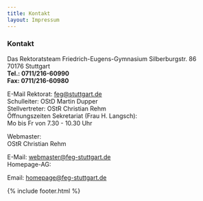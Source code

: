 ```yaml
---
title: Kontakt
layout: Impressum
---
```


<h3>
  <i class="fa fa-envelope">
  </i>
  Kontakt
</h3>
<p>
  Das Rektoratsteam Friedrich-Eugens-Gymnasium Silberburgstr. 86
  <br>
  70176 Stuttgart
  <br>
  <b>
    <i class="fa fa-phone">
    </i>
    Tel.: 0711/216-60990
  </b>
  <br>
  <b>
    <i class="fa fa-phone">
    </i>
    Fax: 0711/216-60980
  </b>
  <br>
  <i class="fa fa-envelope">
  </i>
  
  E-Mail Rektorat: 
  <a href="mailto:feg@stuttgart.de">
    feg@stuttgart.de
  </a>
  <br>
  Schulleiter: OStD Martin Dupper
  <br>
  Stellvertreter: OStR Christian Rehm
  <br>
  Öffnungszeiten Sekretariat (Frau H. Langsch):
  <br>
  Mo bis Fr von 7.30 - 10.30 Uhr
</p>
<p>
  Webmaster:
  <br>
  OStR Christian Rehm
  <br>
  
  <i class="fa fa-envelope">
  </i>
  
  E-Mail: 
  <a href="mailto:webmaster@feg-stuttgart.de">
    webmaster@feg-stuttgart.de
  </a>
  <br>
  Homepage-AG:
  <br>
  <i class="fa fa-envelope">
  </i>
  
  Email: 
  <a href="mailto:homepage@feg-stuttgart.de">
    homepage@feg-stuttgart.de
  </a>
</p>

{% include footer.html %}
